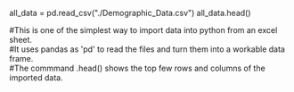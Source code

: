 all_data = pd.read_csv("./Demographic_Data.csv")
all_data.head()    

#This is one of the simplest way to import data into python from an excel sheet.  
#It uses pandas as 'pd' to read the files and turn them into a workable data frame.  
#The commmand .head() shows the top few rows and columns of the imported data.  
